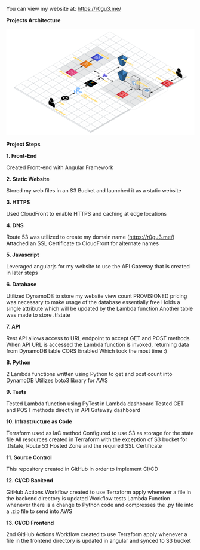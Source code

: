 
You can view my website at: https://r0gu3.me/

**Projects Architecture**

<img src="./Architecture3D.png" alt="Website Architecture Diagram" width="100%" height="56.25%">

**Project Steps**

**1. Front-End**

Created Front-end with Angular Framework

**2. Static Website**

Stored my web files in an S3 Bucket and launched it as a static website

**3. HTTPS**

Used CloudFront to enable HTTPS and caching at edge locations

**4. DNS**

Route 53 was utilized to create my domain name (https://r0gu3.me/)
Attached an SSL Certificate to CloudFront for alternate names

**5. Javascript**

Leveraged angularjs for my website to use the API Gateway that is created in later steps

**6. Database**

Utilized DynamoDB to store my website view count
PROVISIONED pricing was necessary to make usage of the database essentially free
Holds a single attribute which will be updated by the Lambda function
Another table was made to store .tfstate

**7. API**

Rest API allows access to URL endpoint to accept GET and POST methods
When API URL is accessed the Lambda function is invoked, returning data from DynamoDB table
CORS Enabled Which took the most time :)

**8. Python**

2 Lambda functions written using Python to get and post count into DynamoDB
Utilizes boto3 library for AWS

**9. Tests**

Tested Lambda function using PyTest in Lambda dashboard
Tested GET and POST methods directly in API Gateway dashboard

**10. Infrastructure as Code**

Terraform used as IaC method
Configured to use S3 as storage for the state file
All resources created in Terraform with the exception of S3 bucket for .tfstate, Route 53 Hosted Zone and the required SSL Certificate

**11. Source Control**

This repository created in GitHub in order to implement CI/CD

**12. CI/CD Backend**

GitHub Actions Workflow created to use Terraform apply whenever a file in the backend directory is updated
Workflow tests Lambda Function whenever there is a change to Python code and compresses the .py file into a .zip file to send into AWS

**13. CI/CD Frontend**

2nd GitHub Actions Workflow created to use Terraform apply whenever a file in the frontend directory is updated in angular and synced to S3 bucket

